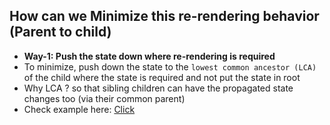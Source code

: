 ## How can we Minimize this re-rendering behavior (Parent to child)

- **Way-1: Push the state down where re-rendering is required**
 - To minimize, push down the state to the `lowest common ancestor (LCA)` of the child where the state is required and not put the state in root
 - Why LCA ? so that sibling children can have the propagated state changes too (via their common parent)
 - Check example here: [Click](https://github.com/princebansal7/Web-Development-Concepts/blob/main/react-js/07.react-minimize-renders/src/App.jsx)